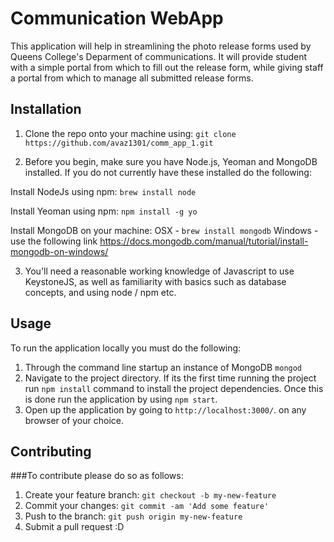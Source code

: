 
# Communication WebApp
This application will help in streamlining the photo release forms used by Queens College's Deparment of communications. It will provide student with a simple portal from which to fill out the release form, while giving staff a portal from which to manage all submitted release forms.

## Installation
1. Clone the repo onto your machine using:
`git clone https://github.com/avaz1301/comm_app_1.git`

2. Before you begin, make sure you have Node.js, Yeoman and MongoDB installed. 
If you do not currently have these installed do the following:

Install NodeJs using npm: `brew install node`

Install Yeoman using npm: `npm install -g yo`

Install MongoDB on your machine:
OSX - `brew install mongodb`
Windows - use the following link https://docs.mongodb.com/manual/tutorial/install-mongodb-on-windows/

3. You'll need a reasonable working knowledge of Javascript to use KeystoneJS, as well as familiarity with basics such as database concepts, and using node / npm etc.

## Usage
To run the application locally you must do the following:
1. Through the command line startup an instance of MongoDB `mongod`
2. Navigate to the project directory. If its the first time running the project run `npm install` command to install the project dependencies. Once this is done run the application by using `npm start`.
3. Open up the application by going to `http://localhost:3000/`. on any browser of your choice.

## Contributing
###To contribute please do so as follows:
1. Create your feature branch: `git checkout -b my-new-feature`
2. Commit your changes: `git commit -am 'Add some feature'`
3. Push to the branch: `git push origin my-new-feature`
4. Submit a pull request :D
